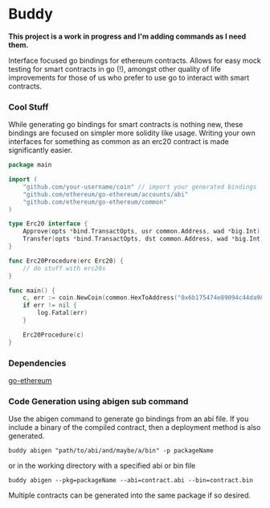 # Buddy

__This project is a work in progress and I'm adding commands as I need them.__

Interface focused go bindings for ethereum contracts. Allows for easy mock testing for smart contracts in go (!), amongst other quality of life improvements for those of us who prefer to use go to interact with smart contracts.

### Cool Stuff

While generating go bindings for smart contracts is nothing new, these bindings are focused on simpler more solidity like usage. Writing your own interfaces for something as common as an erc20 contract is made significantly easier.

```go
package main

import (
    "github.com/your-username/coin" // import your generated bindings
    "github.com/ethereum/go-ethereum/accounts/abi"
    "github.com/ethereum/go-ethereum/common"
)

type Erc20 interface {
    Approve(opts *bind.TransactOpts, usr common.Address, wad *big.Int) (*types.Transaction, error)
    Transfer(opts *bind.TransactOpts, dst common.Address, wad *big.Int) (*types.Transaction, error)
}

func Erc20Procedure(erc Erc20) {
    // do stuff with erc20s
}

func main() { 
    c, err := coin.NewCoin(common.HexToAddress("0x6b175474e89094c44da98b954eedeac495271d0f"))
    if err != nil {
        log.Fatal(err)
    }

    Erc20Procedure(c)
}

``` 

### Dependencies

[go-ethereum](https://github.com/ethereum/go-ethereum)
### Code Generation using abigen sub command
Use the abigen command to generate go bindings from an abi file. If you include a binary of the compiled contract, then a deployment method is also generated.
```
buddy abigen "path/to/abi/and/maybe/a/bin" -p packageName
```
or in the working directory with a specified abi or bin file
```
buddy abigen --pkg=packageName --abi=contract.abi --bin=contract.bin
```
Multiple contracts can be generated into the same package if so desired.

